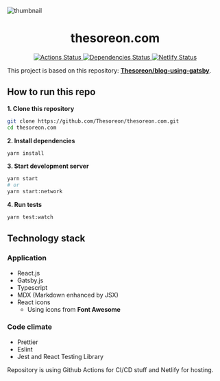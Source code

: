 ![thumbnail](https://repository-images.githubusercontent.com/217618305/556e7b00-f904-11e9-9758-c6775d26f742)

<div>
  <h1 align="center">thesoreon.com</h1>
</div>
<p align="center">
  <a href="https://github.com/Thesoreon/thesoreon.com/actions">
    <img src="https://github.com/Thesoreon/thesoreon.com/workflows/CI/badge.svg" alt="Actions Status" />
  </a>
  <a href="https://david-dm.org/Thesoreon/thesoreon.com">
    <img src="https://david-dm.org/Thesoreon/thesoreon.com.svg" alt="Dependencies Status" />
  </a>
  <a href="https://app.netlify.com/sites/theso/deploys">
    <img src="https://api.netlify.com/api/v1/badges/9b1675f4-b104-4e5c-a56f-3e1c0f0fee91/deploy-status" alt="Netlify Status" />
  </a>
</p>

This project is based on this repository: **[Thesoreon/blog-using-gatsby](https://github.com/Thesoreon/blog-using-gatsby)**.

## How to run this repo

**1. Clone this repository**

```sh
git clone https://github.com/Thesoreon/thesoreon.com.git
cd thesoreon.com
```

**2. Install dependencies**

```sh
yarn install
```

**3. Start development server**

```sh
yarn start
# or
yarn start:network
```

**4. Run tests**

```sh
yarn test:watch
```

## Technology stack

### Application

- React.js
- Gatsby.js
- Typescript
- MDX (Markdown enhanced by JSX)
- React icons
  - Using icons from **Font Awesome**

### Code climate

- Prettier
- Eslint
- Jest and React Testing Library

Repository is using Github Actions for CI/CD stuff and Netlify for hosting.
